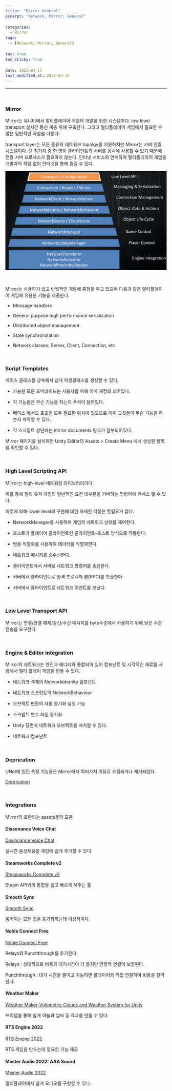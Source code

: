 ```yaml
---
title:  "Mirror General"
excerpt: "Network, Mirror, General"

categories:
  - Mirror
tags:
  - [Network, Mirror, General]

toc: true
toc_sticky: true
 
date: 2022-03-15
last_modified_at: 2022-03-15
---  
```


***

<br>

### Mirror

Mirror는 유니티에서 멀티플레이어 게임의 개발을 위한 시스템이다. low level transport 실시간 통신 계층 위에 구축된다. 그리고 멀티플레이어 게임에서 필요한 수 많은 일반적인 작업을 다룬다. 

transport layer는 모든 종류의 네트워크 topolgy를 지원하지만 Mirror는 서버 인증 시스템이다. 단 참가자 중 한 명이 클라이언트와 서버를 동시에 사용할 수 있기 때문에 전용 서버 프로세스가 필요하지 않는다. 인터넷 서비스와 연계하여 멀티플레이어 게임을 개발자의 작업 없이 인터넷을 통해 즐길 수 있다.

![layer](/assets/images/20220315_Posting/HLAPI.png)

<br>

Mirror는 사용하기 쉽고 반복적인 개발에 중점을 두고 있으며 다음과 같은 멀티플레이어 게임에 유용한 기능을 제공한다.

* Message handlers

* General purpose high performance serialization

* Distributed object management

* State synchronization

* Network classes: Server, Client, Connection, etc

<br>

### Script Templates

베이스 클래스를 상속해서 쉽게 파생클래스를 생성할 수 있다.

* 가능한 모든 오버라이드는 사용자를 위해 이미 재정의 되어있다.

* 각 기능들은 무슨 기능을 하는지 주석이 달려있다.

* 베이스 메서드 호출은 모두 필요한 위치에 있으므로 이미 그것들이 무슨 기능을 하는지 파악할 수 있다.

* 각 스크립트 상단에는 mirror documents 링크가 첨부되어있다. 


Mirror 패키지를 설치하면 Unity Editor의 Assets > Create Menu 에서 생성된 항목을 확인할 수 있다. 

<br>


### High Level Scripting API

Mirror는 high-level 네트워킹 라이브러리이다.  

이를 통해 멀티 유저 게임의 일반적인 요건 대부분을 커버하는 명령어에 액세스 할 수 있다.

이것에 의해 lower level의 구현에 대한 자세한 걱정은 할필요가 없다.

* NetworkManager를 사용하여 게임의 네트워크 상태를 제어한다.

* 호스트가 플레이어 클라이언트인 클라이언트-호스트 방식으로 작동한다.

* 범용 직렬화를 사용하여 데이터를 직렬화한다.

* 네트워크 메시지를 송수신한다.

* 클라이언트에서 서버로 네트워크 명령어를 송신한다.

* 서버에서 클라이언트로 원격 프로시저 콜(RPC)를 호출한다.

* 서버에서 클라이언트로 네트워크 이벤트를 보낸다.

<br>

### Low Level Transport API

Mirror는 연결/연결 해제/송신/수신 메시지를 byte수준에서 사용하기 위해 낮은 수준 전송을 요구한다.

<br>


### Engine & Editor integration

Mirror의 네트워크는 엔진과 에디터와 통합되어 있어 컴포넌트 및 시각적인 재료를 사용해서 멀티 플레이 게임을 만들 수 있다.

* 네트워크 객체의 NetworkIdentity 컴포넌트

* 네트워크 스크립트의 NetworkBehaviour

* 오브젝트 변환의 자동 동기화 설정 가능

* 스크립트 변수 자동 동기화

* Unity 장면에 네트워크 오브젝트를 배치할 수 있다.

* 네트워크 컴포넌트

<br>


### Deprication

UNet에 있던 특정 기능들은 Mirror에서 여러가지 이유로 수정되거나 제거되었다.

<a href="https://mirror-networking.gitbook.io/docs/general/deprecations">Deprication</a>

<br>

### Integrations

Mirror와 호환되는 assets들의 모음

#### Dissonance Voice Chat

<a href="https://assetstore.unity.com/packages/tools/audio/dissonance-voice-chat-70078">Dissonance Voice Chat</a>

실시간 음성채팅을 게임에 쉽게 추가할 수 있다.

#### Steamworks Complete v2

<a href="https://assetstore.unity.com/packages/tools/integration/steamworks-complete-v2-190316">Steamworks Complete v2</a>

Steam API와의 통합을 쉽고 빠르게 해주는 툴

#### Smooth Sync

<a href="https://assetstore.unity.com/packages/tools/network/smooth-sync-96925">Smooth Sync</a>

움직이는 모든 것을 동기화하는데 이상적이다.

#### Noble Connect Free

<a href="https://assetstore.unity.com/packages/tools/network/noble-connect-free-141599">Noble Connect Free</a>

Relays와 Punchthrough를 추가한다.

Relays : 상대적으로 비용과 대기시간이 더 들지만 안정적 연결이 보장된다.

Punchthrough : 대기 시간을 줄이고 가능하면 플레이어와 직접 연결하여 비용을 절약한다.

#### Weather Maker

<a href="https://assetstore.unity.com/packages/tools/particles-effects/weather-maker-volumetric-clouds-and-weather-system-for-unity-60955">Weather Maker-Volumetric Clouds and Weather System for Unity</a>

프리팹을 통해 쉽게 하늘과 날씨 등 효과를 만들 수 있다.

#### RTS Engine 2022

<a href="https://assetstore.unity.com/packages/tools/game-toolkits/rts-engine-2022-79732">RTS Engine 2022</a>

RTS 게임을 만드는데 필요한 기능 제공

#### Master Audio 2022: AAA Sound

<a href="https://assetstore.unity.com/packages/tools/audio/master-audio-2022-aaa-sound-212962">Master Audio 2022</a>

멀티플레이에서 쉽게 오디오를 구현할 수 있다.

<br> 